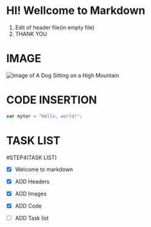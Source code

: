 # HI! Wellcome to Markdown 
  1. Edit of header file(in empty file)
  2. THANK YOU
    
# IMAGE
  ![Image of A Dog Sitting on a High Mountain](https://github.com/user-attachments/assets/513a6b7b-69af-4e73-a582-4d0f56d94893)

# CODE INSERTION
 ``` javascript
var myVar = "Hello, world!";
```
# TASK LIST
#STEP4(TASK LIST)
- [x] Welcome to markdown
- [x] ADD Headers
- [x] ADD Images
- [x] ADD Code
- [ ] ADD Task list

